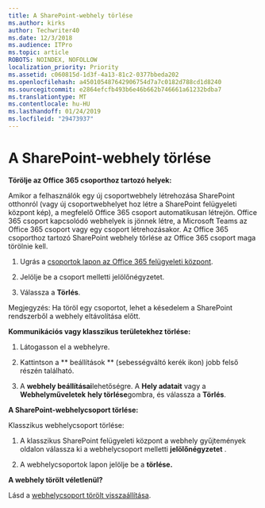 ```yaml
---
title: A SharePoint-webhely törlése
ms.author: kirks
author: Techwriter40
ms.date: 12/3/2018
ms.audience: ITPro
ms.topic: article
ROBOTS: NOINDEX, NOFOLLOW
localization_priority: Priority
ms.assetid: c060815d-1d3f-4a13-81c2-0377bbeda202
ms.openlocfilehash: a450105487642906754d7a7c0182d788cd1d8240
ms.sourcegitcommit: e2864efcfb493b6e46b662b746661a61232bdba7
ms.translationtype: MT
ms.contentlocale: hu-HU
ms.lasthandoff: 01/24/2019
ms.locfileid: "29473937"
---
```

# <a name="delete-a-sharepoint-site"></a>A SharePoint-webhely törlése

 **Törölje az Office 365 csoporthoz tartozó helyek:**
  
Amikor a felhasználók egy új csoportwebhely létrehozása SharePoint otthonról (vagy új csoportwebhelyet hoz létre a SharePoint felügyeleti központ kép), a megfelelő Office 365 csoport automatikusan létrejön. Office 365 csoport kapcsolódó webhelyek is jönnek létre, a Microsoft Teams az Office 365 csoport vagy egy csoport létrehozásakor. Az Office 365 csoporthoz tartozó SharePoint webhely törlése az Office 365 csoport maga törölnie kell. 
  
1. Ugrás a [csoportok lapon az Office 365 felügyeleti központ](https://portal.office.com/adminportal/home#/groups).
  
2. Jelölje be a csoport melletti jelölőnégyzetet.
  
3. Válassza a **Törlés**. 
  
Megjegyzés: Ha töröl egy csoportot, lehet a késedelem a SharePoint rendszerből a webhely eltávolítása előtt.
  
 **Kommunikációs vagy klasszikus területekhez törlése:**
  
1. Látogasson el a webhelyre.
  
2. Kattintson a ** beállítások ** (sebességváltó kerék ikon) jobb felső részén található. 
  
3. A **webhely beállításai**lehetőségre. A **Hely adatait** vagy a **Webhelyműveletek** **hely törlése**gombra, és válassza a **Törlés**. 
  
 **A SharePoint-webhelycsoport törlése:**
  
Klasszikus webhelycsoport törlése:
  
1. A klasszikus SharePoint felügyeleti központ a webhely gyűjtemények oldalon válassza ki a webhelycsoport melletti **jelölőnégyzetet** . 
  
2. A webhelycsoportok lapon jelölje be a **törlése.**
  
 **A webhely törölt véletlenül?**
  
Lásd a [webhelycsoport törölt visszaállítása](https://go.microsoft.com/fwlink/?linkid=867660).
  

